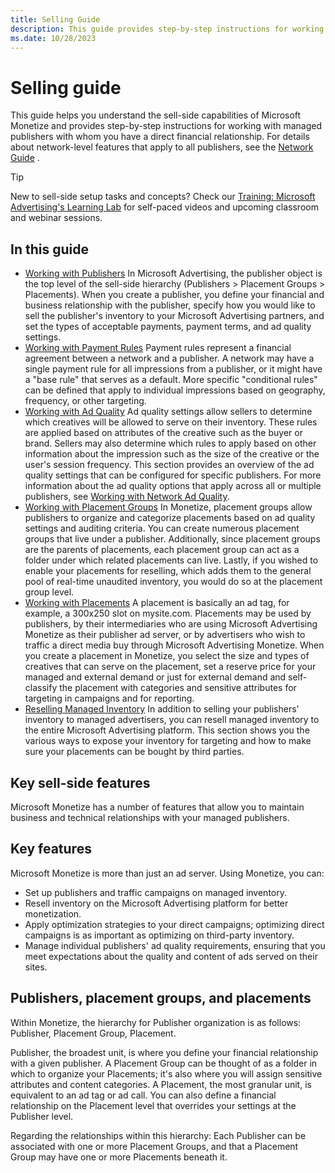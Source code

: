 ```yaml
---
title: Selling Guide
description: This guide provides step-by-step instructions for working with managed publishers with whom you have a direct financial relationship.
ms.date: 10/28/2023
---
```



# Selling guide

This guide helps you understand the sell-side capabilities of
Microsoft Monetize and provides step-by-step
instructions for working with managed publishers with whom you have a
direct financial relationship. For details about network-level features
that apply to all publishers, see the [Network Guide](network-guide.md)
.

> [!TIP]
> New to sell-side setup tasks and concepts? Check our [Training: Microsoft Advertising's Learning Lab](../training-resources/training-microsoft-advertising-learning-lab.md) for self-paced videos and upcoming classroom and webinar sessions.

## In this guide

- [Working with Publishers](working-with-publishers.md) In Microsoft Advertising, the publisher object is the top level of the sell-side hierarchy (Publishers \> Placement Groups \> Placements). When you create a publisher, you define your financial and business relationship with the publisher, specify how you would like to sell the publisher's inventory to your Microsoft Advertising partners, and set the types of acceptable payments, payment terms, and ad quality settings.
- [Working with Payment Rules](working-with-payment-rules.md) Payment rules represent a financial agreement
  between a network and a publisher. A network may have a single payment
  rule for all impressions from a publisher, or it might have a "base
  rule" that serves as a default. More specific "conditional rules" can
  be defined that apply to individual impressions based on geography,
  frequency, or other targeting.
- [Working with Ad Quality](working-with-publisher-ad-quality.md) Ad quality settings allow sellers to determine
  which creatives will be allowed to serve on their inventory. These
  rules are applied based on attributes of the creative such as the
  buyer or brand. Sellers may also determine which rules to apply based
  on other information about the impression such as the size of the
  creative or the user's session frequency. This section provides an
  overview of the ad quality settings that can be configured for
  specific publishers. For more information about the ad quality options
  that apply across all or multiple publishers, see
  [Working with Network Ad Quality](working-with-network-ad-quality.md).
- [Working with Placement Groups](working-with-placement-groups.md) In Monetize, placement
  groups allow publishers to organize and categorize placements based on
  ad quality settings and auditing criteria. You can create numerous
  placement groups that live under a publisher. Additionally, since
  placement groups are the parents of placements, each placement group
  can act as a folder under which related placements can live. Lastly,
  if you wished to enable your placements for reselling, which adds them
  to the general pool of real-time unaudited inventory, you would do so
  at the placement group level.
- [Working with Placements](working-with-placements.md) A placement is basically an ad tag, for example, a
  300x250 slot on mysite.com. Placements may be used by publishers, by
  their intermediaries who are using Microsoft Advertising
  Monetize as their publisher ad server, or by advertisers who
  wish to traffic a direct media buy through Microsoft Advertising
  Monetize. When you create a placement in
  Monetize, you select the size and types of
  creatives that can serve on the placement, set a reserve price for
  your managed and external demand or just for external demand and
  self-classify the placement with categories and sensitive attributes
  for targeting in campaigns and for reporting.
- [Reselling Managed Inventory](reselling-managed-inventory.md) In addition to selling your publishers'
  inventory to managed advertisers, you can resell managed inventory to
  the entire Microsoft Advertising platform. This section shows
  you the various ways to expose your inventory for targeting and how to
  make sure your placements can be bought by third parties.

## Key sell-side features

Microsoft Monetize has a number of features that
allow you to maintain business and technical relationships with your
managed publishers.

## Key features

Microsoft Monetize is more than just an ad server.
Using Monetize, you can:

- Set up publishers and traffic campaigns on managed inventory.
- Resell inventory on the Microsoft Advertising platform for
  better monetization.
- Apply optimization strategies to your direct campaigns; optimizing
  direct campaigns is as important as optimizing on third-party
  inventory.
- Manage individual publishers' ad quality requirements, ensuring that
  you meet expectations about the quality and content of ads served on
  their sites.

## Publishers, placement groups, and placements

Within Monetize, the hierarchy for Publisher
organization is as follows: Publisher, Placement Group, Placement.

Publisher, the broadest unit, is where you define your financial
relationship with a given publisher. A Placement Group can be thought of
as a folder in which to organize your Placements; it's also where you
will assign sensitive attributes and content categories. A Placement,
the most granular unit, is equivalent to an ad tag or ad call. You can
also define a financial relationship on the Placement level that
overrides your settings at the Publisher level.

Regarding the relationships within this hierarchy: Each Publisher can be
associated with one or more Placement Groups, and that a Placement Group
may have one or more Placements beneath it.
